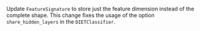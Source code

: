 Update `FeatureSignature` to store just the feature dimension instead of the
complete shape. This change fixes the usage of the option `share_hidden_layers`
in the `DIETClassifier`.
